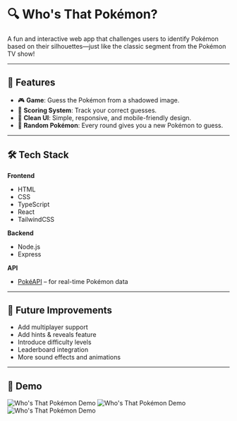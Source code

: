 # 🔍 Who's That Pokémon?

A fun and interactive web app that challenges users to identify Pokémon based on their silhouettes—just like the classic segment from the Pokémon TV show!

---

## 🌟 Features

- 🎮 **Game**: Guess the Pokémon from a shadowed image.  
- 🧠 **Scoring System**: Track your correct guesses.  
- 🎨 **Clean UI**: Simple, responsive, and mobile-friendly design.  
- 🔄 **Random Pokémon**: Every round gives you a new Pokémon to guess.  

---

## 🛠️ Tech Stack

**Frontend**  
- HTML  
- CSS  
- TypeScript  
- React  
- TailwindCSS  

**Backend**  
- Node.js  
- Express  

**API**  
- [PokéAPI](https://pokeapi.co/) – for real-time Pokémon data  

---

## 🧪 Future Improvements

- Add multiplayer support  
- Add hints & reveals feature  
- Introduce difficulty levels  
- Leaderboard integration  
- More sound effects and animations  

---

## 📸 Demo
![Who's That Pokémon Demo](https://i.imgur.com/XJqpPXl.png)
![Who's That Pokémon Demo](https://i.imgur.com/eBPyr8S.png)
![Who's That Pokémon Demo](https://i.imgur.com/fBwDySz.png)
